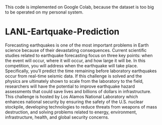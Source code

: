 This code is implemented on Google Colab, because the dataset is too big to be operated on my personal system.

# LANL-Eartquake-Prediction
Forecasting earthquakes is one of the most important problems in Earth science because of their devastating consequences. Current scientific studies related to earthquake forecasting focus on three key points: when the event will occur, where it will occur, and how large it will be.  In this competition, you will address when the earthquake will take place. Specifically, you’ll predict the time remaining before laboratory earthquakes occur from real-time seismic data.  If this challenge is solved and the physics are ultimately shown to scale from the laboratory to the field, researchers will have the potential to improve earthquake hazard assessments that could save lives and billions of dollars in infrastructure.  This challenge is hosted by Los Alamos National Laboratory which enhances national security by ensuring the safety of the U.S. nuclear stockpile, developing technologies to reduce threats from weapons of mass destruction, and solving problems related to energy, environment, infrastructure, health, and global security concerns.
